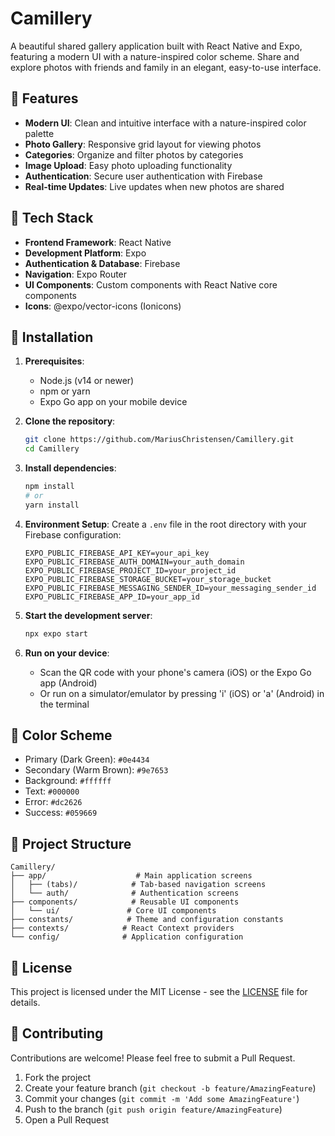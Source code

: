 # Camillery

A beautiful shared gallery application built with React Native and Expo, featuring a modern UI with a nature-inspired color scheme. Share and explore photos with friends and family in an elegant, easy-to-use interface.

## 🌿 Features

- **Modern UI**: Clean and intuitive interface with a nature-inspired color palette
- **Photo Gallery**: Responsive grid layout for viewing photos
- **Categories**: Organize and filter photos by categories
- **Image Upload**: Easy photo uploading functionality
- **Authentication**: Secure user authentication with Firebase
- **Real-time Updates**: Live updates when new photos are shared

## 🚀 Tech Stack

- **Frontend Framework**: React Native
- **Development Platform**: Expo
- **Authentication & Database**: Firebase
- **Navigation**: Expo Router
- **UI Components**: Custom components with React Native core components
- **Icons**: @expo/vector-icons (Ionicons)

## 📱 Installation

1. **Prerequisites**:

   - Node.js (v14 or newer)
   - npm or yarn
   - Expo Go app on your mobile device

2. **Clone the repository**:

   ```bash
   git clone https://github.com/MariusChristensen/Camillery.git
   cd Camillery
   ```

3. **Install dependencies**:

   ```bash
   npm install
   # or
   yarn install
   ```

4. **Environment Setup**:
   Create a `.env` file in the root directory with your Firebase configuration:

   ```
   EXPO_PUBLIC_FIREBASE_API_KEY=your_api_key
   EXPO_PUBLIC_FIREBASE_AUTH_DOMAIN=your_auth_domain
   EXPO_PUBLIC_FIREBASE_PROJECT_ID=your_project_id
   EXPO_PUBLIC_FIREBASE_STORAGE_BUCKET=your_storage_bucket
   EXPO_PUBLIC_FIREBASE_MESSAGING_SENDER_ID=your_messaging_sender_id
   EXPO_PUBLIC_FIREBASE_APP_ID=your_app_id
   ```

5. **Start the development server**:

   ```bash
   npx expo start
   ```

6. **Run on your device**:
   - Scan the QR code with your phone's camera (iOS) or the Expo Go app (Android)
   - Or run on a simulator/emulator by pressing 'i' (iOS) or 'a' (Android) in the terminal

## 🎨 Color Scheme

- Primary (Dark Green): `#0e4434`
- Secondary (Warm Brown): `#9e7653`
- Background: `#ffffff`
- Text: `#000000`
- Error: `#dc2626`
- Success: `#059669`

## 📁 Project Structure

```
Camillery/
├── app/                    # Main application screens
│   ├── (tabs)/            # Tab-based navigation screens
│   └── auth/              # Authentication screens
├── components/            # Reusable UI components
│   └── ui/               # Core UI components
├── constants/            # Theme and configuration constants
├── contexts/            # React Context providers
└── config/              # Application configuration
```

## 📄 License

This project is licensed under the MIT License - see the [LICENSE](LICENSE) file for details.

## 🤝 Contributing

Contributions are welcome! Please feel free to submit a Pull Request.

1. Fork the project
2. Create your feature branch (`git checkout -b feature/AmazingFeature`)
3. Commit your changes (`git commit -m 'Add some AmazingFeature'`)
4. Push to the branch (`git push origin feature/AmazingFeature`)
5. Open a Pull Request
